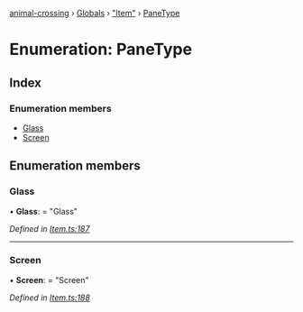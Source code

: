 [animal-crossing](../README.md) › [Globals](../globals.md) › ["Item"](../modules/_item_.md) › [PaneType](_item_.panetype.md)

# Enumeration: PaneType

## Index

### Enumeration members

* [Glass](_item_.panetype.md#glass)
* [Screen](_item_.panetype.md#screen)

## Enumeration members

###  Glass

• **Glass**: = "Glass"

*Defined in [Item.ts:187](https://github.com/Norviah/animal-crossing/blob/0850a1e/module/types/Item.ts#L187)*

___

###  Screen

• **Screen**: = "Screen"

*Defined in [Item.ts:188](https://github.com/Norviah/animal-crossing/blob/0850a1e/module/types/Item.ts#L188)*

